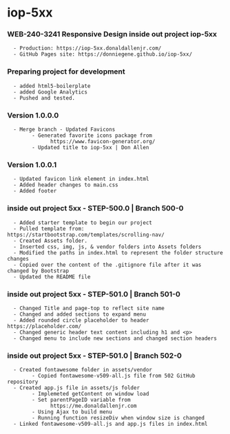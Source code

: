 # iop-5xx

### WEB-240-3241 Responsive Design inside out project iop-5xx
      - Production: https://iop-5xx.donaldallenjr.com/
      - GitHub Pages site: https://donniegene.github.io/iop-5xx/

### Preparing project for development
      - added html5-boilerplate
      - added Google Analytics
      - Pushed and tested.

### Version 1.0.0.0
      - Merge branch - Updated Favicons
            - Generated favorite icons package from
                  https://www.favicon-generator.org/
            - Updated title to iop-5xx | Don Allen

### Version 1.0.0.1
      - Updated favicon link element in index.html
      - Added header changes to main.css
      - Added footer

### inside out project 5xx - STEP-500.0 | Branch 500-0
      - Added starter template to begin our project
      - Pulled template from: https://startbootstrap.com/templates/scrolling-nav/
      - Created Assets folder.
      - Inserted css, img, js, & vendor folders into Assets folders
      - Modified the paths in index.html to represent the folder structure changes
      - Copied over the content of the .gitignore file after it was changed by Bootstrap
      - Updated the README file

### inside out project 5xx - STEP-501.0 | Branch 501-0
      - Changed Title and page-top to reflect site name
      - Changed and added sections to expand menu
      - Added rounded circle placeholder to header https://placeholder.com/
      - Changed generic header text content including h1 and <p>
      - Changed menu to include new sections and changed section headers

### inside out project 5xx - STEP-501.0 | Branch 502-0
      - Created fontawesome folder in assets/vendor
            - Copied fontawesome-v509-all.js file from 502 GitHub repository
      - Created app.js file in assets/js folder
            - Implemeted getContent on window load
            - Set parentPageID variable from
                  https://me.donaldallenjr.com
            - Using Ajax to build menu
            - Running function resizeDiv when window size is changed
      - Linked fontawesome-v509-all.js and app.js files in index.html            
